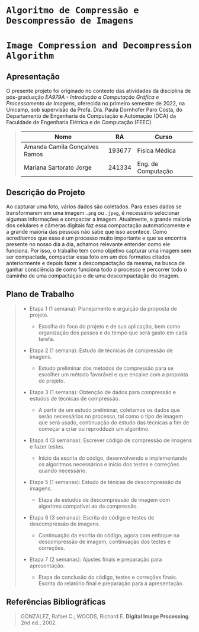 # `Algoritmo de Compressão e Descompressão de Imagens`
# `Image Compression and Decompression Algorithm`

## Apresentação

O presente projeto foi originado no contexto das atividades da disciplina de pós-graduação *EA979A - Introdução a Computação Gráfica e Processamento de Imagens*, 
oferecida no primeiro semestre de 2022, na Unicamp, sob supervisão da Profa. Dra. Paula Dornhofer Paro Costa, do Departamento de Engenharia de Computação e Automação (DCA) da Faculdade de Engenharia Elétrica e de Computação (FEEC).

> |Nome  | RA | Curso|
> |--|--|--|
> | Amanda Camila Gonçalves Ramos  | 193677  | Física Médica|
> | Mariana Sartorato Jorge  | 241334  | Eng. de Computação|


## Descrição do Projeto
Ao capturar uma foto, vários dados são coletados. Para esses dados se transformarem em uma imagem `.png` ou `.jpeg`, é necessário selecionar algumas informações e compactar a imagem. Atualmente, a grande maioria dos celulares e câmeras digitais faz essa compactação automaticamente e a grande maioria das pessoas não sabe que isso acontece. Como acreditamos que esse é um processo muito importante e que se encontra presente no nosso dia a dia, achamos relevante entender como ele funciona. Por isso, o trabalho tem como objetivo capturar uma imagem sem ser compactada, compactar essa foto em um dos formatos citados anteriormente e depois fazer a descompactação da mesma, na busca de ganhar consciência de como funciona todo o processo e percorrer todo o caminho de uma compactaçao e de uma descompactação de imagem.

## Plano de Trabalho
> * Etapa 1 (1 semana): Planejamento e arguição da proposta de projeto. 
>     
>     - Escolha do foco do projeto e de sua aplicação, bem como organização dos passos e do tempo que será gasto em cada tarefa.
> * Etapa 2 (1 semana): Estudo de técnicas de compressão de imagens.
>     
>     - Estudo preliminar dos métodos de compressão para se escolher um método favorável e que encaixe com a proposta do projeto.
> * Etapa 3 (1 semana): Obtenção de dados para compressão e estudos de técnicas de compressão.
>     
>     - A partir de um estudo preliminar, coletamos os dados que serão necessários no processo, tal como o tipo de imagem que será usado, continuação do estudo das técnicas a fim de começar a criar ou reprodduzir um algoritmo.
> * Etapa 4 (3 semanas): Escrever código de compressão de imagens e fazer testes.
>     
>     - Início da escrita do código, desenvolvendo e implementando os algoritmos necessários e início dos testes e correções quando necessário.
> * Etapa 5 (1 semanas): Estudo de ténicas de descompressão de imagens.
>     
>     - Etapa de estudos de descompressão de imagem com algoritmo compatível ao da compressão.
> * Etapa 6 (3 semanas): Escrita de código e testes de descompressão de imagens.
>     
>     - Continuação da escrita do código, agora com enfoque na descompressão de imagem, continuação dos testes e correções. 
> * Etapa 7 (2 semanas): Ajustes finais e preparação para apresentação.
>     
>     - Etapa de conclusão do código, testes e correções finais. Escrita do relatório final e preparação para a apresentação.
> 
## Referências Bibliográficas
> GONZALEZ, Rafael C.; WOODS, Richard E. **Digital Image Processing**. 2nd ed., 2002.
> 
